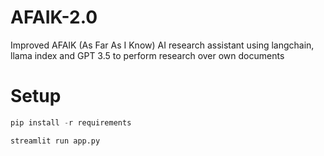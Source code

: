 # AFAIK-2.0
Improved AFAIK (As Far As I Know) AI research assistant using langchain, llama index and GPT 3.5 to perform research over own documents

# Setup
```python
pip install -r requirements
```
```python
streamlit run app.py
```


